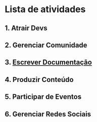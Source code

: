 # Lista de atividades

## 1. Atrair Devs

## 2. Gerenciar Comunidade

## 3. [Escrever Documentação](https://pedrowagner.github.io/DevRel/Atividades/Documentacao)

## 4. Produzir Conteúdo

## 5. Participar de Eventos

## 6. Gerenciar Redes Sociais

